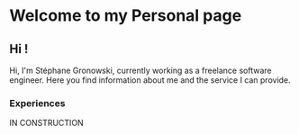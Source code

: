 # Welcome to my Personal page

## Hi !

Hi, I'm Stéphane Gronowski, currently working as a freelance software engineer. Here you find information about me and the service I can provide.

### Experiences

IN CONSTRUCTION
